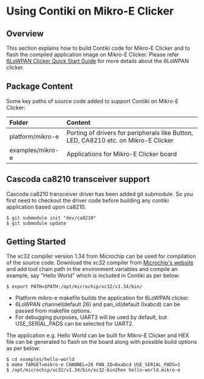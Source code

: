 # Using Contiki on Mikro-E Clicker

## Overview

This section explains how to build Contiki code for Mikro-E Clicker and to flash the compiled application image on Mikro-E Clicker.
Please refer [6LoWPAN Clicker Quick Start Guide](https://docs.creatordev.io/clicker/guides/quick-start-guide/) for more details about the 6LoWPAN clicker.

## Package Content

Some key paths of source code added to support Contiki on Mikro-E Clicker:

| Folder              				| Content                                              							                      |
| :----               				| :----                                                							                      |
| platform/mikro-e			      | Porting of drivers for peripherals like Button, LED, CA8210 etc. on Mikro-E Clicker			|
| examples/mikro-e            | Applications for Mikro-E Clicker board                                                  |         

## Cascoda ca8210 transceiver support

Cascoda ca8210 transceiver driver has been added git submodule. So you first need to checkout the driver code before building any contiki application based upon ca8210.

    $ git submodule init "dev/ca8210"
    $ git submodule update

## Getting Started

The xc32 compiler version 1.34 from Microchip can be used for compilation of the source code. Download the xc32 compiler from
[Microchip's website](http://www.microchip.com/pagehandler/en_us/devtools/mplabxc/) and add tool chain path in the
environment variables and compile an example, say "Hello World" which is included in Contiki as per below:

    $ export PATH=$PATH:/opt/microchip/xc32/v1.34/bin/

* Platform mikro-e makefile builds the application for 6LoWPAN clicker.
* 6LoWPAN channel(default 26) and pan_id(default 0xabcd) can be passed from makefile options.
* For debugging purposes, UART3 will be used by default, but USE_SERIAL_PADS can be selected for UART2.

The application e.g. Hello World can be built for Mikro-E Clicker and HEX file can be generated to flash on the board along with possible build options as per below:


    $ cd examples/hello-world
    $ make TARGET=mikro-e CHANNEL=26 PAN_ID=0xabcd USE_SERIAL_PADS=1
    $ /opt/microchip/xc32/v1.34/bin/xc32-bin2hex hello-world.mikro-e

